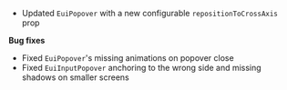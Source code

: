 - Updated `EuiPopover` with a new configurable `repositionToCrossAxis` prop

**Bug fixes**

- Fixed `EuiPopover`'s missing animations on popover close
- Fixed `EuiInputPopover` anchoring to the wrong side and missing shadows on smaller screens
